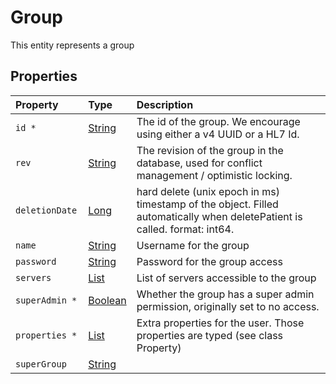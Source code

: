 # Group

This entity represents a group


## Properties

| Property | Type | Description |
| :--- | :--- | :--- |
| `id * ` | [String](String) | The id of the group. We encourage using either a v4 UUID or a HL7 Id.  |
| `rev ` | [String](String) | The revision of the group in the database, used for conflict management / optimistic locking.  |
| `deletionDate ` | [Long](Long) | hard delete (unix epoch in ms) timestamp of the object. Filled automatically when deletePatient is called. format: int64. |
| `name ` | [String](String) | Username for the group  |
| `password ` | [String](String) | Password for the group access  |
| `servers ` | [List](String) | List of servers accessible to the group  |
| `superAdmin * ` | [Boolean](Boolean) | Whether the group has a super admin permission, originally set to no access.  |
| `properties * ` | [List](PropertyStub) | Extra properties for the user. Those properties are typed (see class Property)  |
| `superGroup ` | [String](String) |   |
